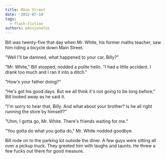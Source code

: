 ```yaml
---
title: Main Street
date: '2012-07-14'
tags:
  - flash-fiction
authors: pensjonatus
---
```


Bill was twenty-five that day when Mr. White, his former maths teacher, saw him
riding a bicycle down Main Street.

<!-- truncate -->

"Well I'll be damned, what happened to your car, Billy?"

"Mr. White," Bill stopped, nodded a polite hello. "I had a little accident. I
drank too much and I ran it into a ditch."

"How's your father doing?"

"He's got his good days. But we all think it's not going to be long before,"
Bill looked away as he said it.

"I'm sorry to hear that, Billy. And what about your brother? Is he all right
running the store by himself?"

"Uhm, I gotta go, Mr. White. There's friends waiting for me."

"You gotta do what you gotta do," Mr. White nodded goodbye.

Bill rode on to the parking lot outside the diner. A few guys were sitting all
over a pickup truck. They greeted him with laughs and taunts. He threw a few
fucks out there for good measure.
